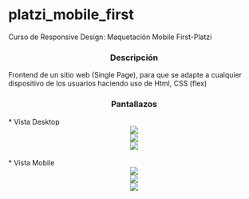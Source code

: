 # platzi_mobile_first
<p>Curso de Responsive Design: Maquetación Mobile First-Platzi</p>
<h3 align="center">Descripción</h3>
<p>Frontend de un sitio web (Single Page), para que se adapte a cualquier dispositivo de los usuarios haciendo uso de Html, CSS (flex)</p>
<h3 align="center">Pantallazos</h3>
* Vista Desktop
<div align="center">
    <img src="https://i.imgur.com/W58zbwe.png">
</div>
<div align="center">
    <img src="https://i.imgur.com/1SGP037.png">
</div>
<div align="center">
    <img src="https://i.imgur.com/Tbrsmc6.png">
</div>
<br>
* Vista Mobile
<div align="center">
    <img src="https://i.imgur.com/DQhNIgb.png">
</div>
<div align="center">
    <img src="https://i.imgur.com/k6XlT9E.png">
</div>
<div align="center">
    <img src="https://i.imgur.com/nt7YrH3.png">
</div>